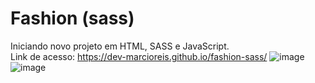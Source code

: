 # Fashion (sass)
Iniciando novo projeto em HTML, SASS e JavaScript.<br>
Link de acesso: https://dev-marcioreis.github.io/fashion-sass/
![image](https://user-images.githubusercontent.com/122680054/218093241-2fd759b9-1aec-4c3b-9b50-8a2935e2eee3.png)
![image](https://user-images.githubusercontent.com/122680054/218095899-8165ff0c-a8a8-484d-9b3a-de5ca0e3feaf.png)

